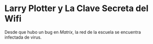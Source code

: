 # Larry Plotter y La Clave Secreta del Wifi

Desde que hubo un bug en *Matrix*, la red de la escuela se encuentra
infectada de virus. 
